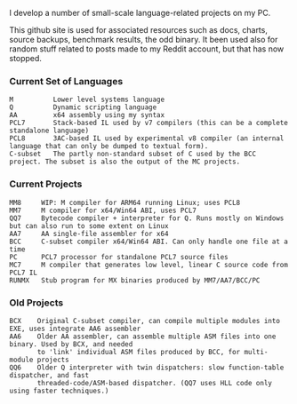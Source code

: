 I develop a number of small-scale language-related projects on my PC.

This github site is used for associated resources such as docs, charts, source backups, benchmark results, the odd binary. It been used also for random stuff related to posts made to my Reddit account, but that has now stopped.

### Current Set of Languages
````
M          Lower level systems language
Q          Dynamic scripting language
AA         x64 assembly using my syntax
PCL7       Stack-based IL used by v7 compilers (this can be a complete standalone language)
PCL8       3AC-based IL used by experimental v8 compiler (an internal language that can only be dumped to textual form).
C-subset   The partly non-standard subset of C used by the BCC project. The subset is also the output of the MC projects.
````

### Current Projects

````
MM8     WIP: M compiler for ARM64 running Linux; uses PCL8
MM7     M compiler for x64/Win64 ABI, uses PCL7
QQ7     Bytecode compiler + interpreter for Q. Runs mostly on Windows but can also run to some extent on Linux
AA7     AA single-file assembler for x64
BCC     C-subset compiler x64/Win64 ABI. Can only handle one file at a time
PC      PCL7 processor for standalone PCL7 source files
MC7     M compiler that generates low level, linear C source code from PCL7 IL
RUNMX   Stub program for MX binaries produced by MM7/AA7/BCC/PC

````

### Old Projects
````
BCX    Original C-subset compiler, can compile multiple modules into EXE, uses integrate AA6 assembler
AA6    Older AA assembler, can assemble multiple ASM files into one binary. Used by BCX, and needed
       to 'link' individual ASM files produced by BCC, for multi-module projects
QQ6    Older Q interpreter with twin dispatchers: slow function-table dispatcher, and fast
       threaded-code/ASM-based dispatcher. (QQ7 uses HLL code only using faster techniques.)

````
